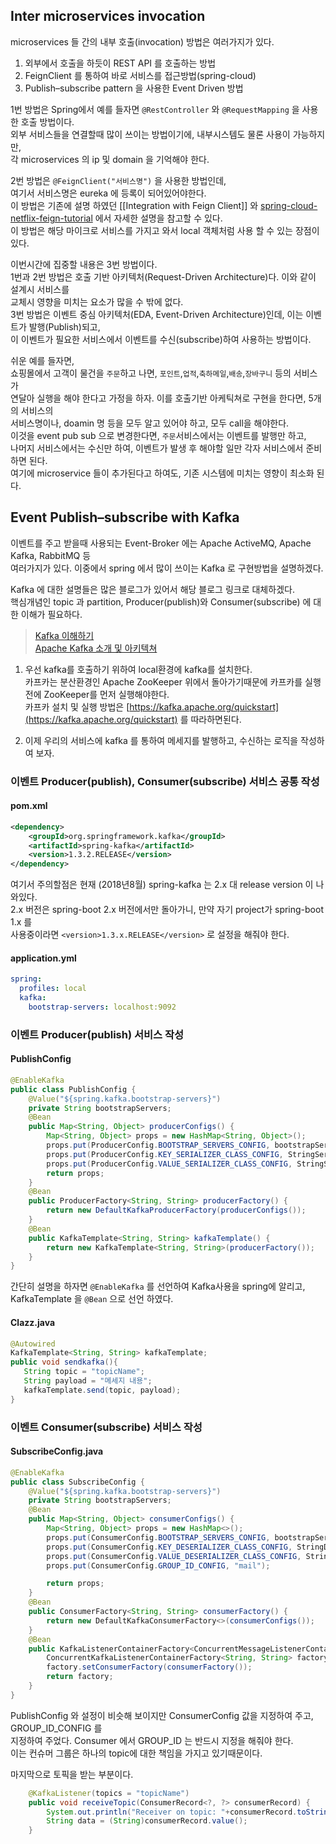 Inter microservices invocation
------
microservices 들 간의 내부 호출(invocation) 방법은 여러가지가 있다.  

1. 외부에서 호출을 하듯이 REST API 를 호출하는 방법  
2. FeignClient 를 통하여 바로 서비스를 접근방법(spring-cloud)  
3. Publish–subscribe pattern 을 사용한 Event Driven 방법  


1번 방법은 Spring에서 예를 들자면 `@RestController` 와 `@RequestMapping` 을 사용한 호출 방법이다.  
외부 서비스들을 연결할때 많이 쓰이는 방법이기에, 내부시스템도 물론 사용이 가능하지만,  
각 microservices 의 ip 및 domain 을 기억해야 한다.  

2번 방법은 `@FeignClient("서비스명")` 을 사용한 방법인데,  
여기서 서비스명은 eureka 에 등록이 되어있어야한다.  
이 방법은 기존에 설명 하였던 [[Integration with Feign Client]] 와 [spring-cloud-netflix-feign-tutorial](http://www.javainuse.com/spring/spring-cloud-netflix-feign-tutorial) 에서 자세한 설명을 참고할 수 있다.  
이 방법은 해당 마이크로 서비스를 가지고 와서 local 객체처럼 사용 할 수 있는 장점이 있다.  

이번시간에 집중할 내용은 3번 방법이다.  
1번과 2번 방법은 호출 기반 아키텍처(Request-Driven Architecture)다. 이와 같이 설계시 서비스를  
교체시 영향을 미치는 요소가 많을 수 밖에 없다.  
3번 방법은 이벤트 중심 아키텍처(EDA, Event-Driven Architecture)인데, 이는 이벤트가 발행(Publish)되고,  
이 이벤트가 필요한 서비스에서 이벤트를 수신(subscribe)하여 사용하는 방법이다.  

쉬운 예를 들자면,  
쇼핑몰에서 고객이 물건을 `주문`하고 나면, `포인트`,`업적`,`축하메일`,`배송`,`장바구니` 등의 서비스가  
연달아 실행을 해야 한다고 가정을 하자. 이를 호출기반 아케틱쳐로 구현을 한다면, 5개의 서비스의  
서비스명이나, doamin 명 등을 모두 알고 있어야 하고, 모두 call을 해야한다.  
이것을 event pub sub 으로 변경한다면, `주문`서비스에서는 이벤트를 발행만 하고,  
나머지 서비스에서는 수신만 하여, 이벤트가 발생 후 해야할 일만 각자 서비스에서 준비하면 된다.  
여기에 microservice 들이 추가된다고 하여도, 기존 시스템에 미치는 영향이 최소화 된다.  

Event Publish–subscribe with Kafka
-----
이벤트를 주고 받을때 사용되는 Event-Broker 에는 Apache ActiveMQ, Apache Kafka, RabbitMQ 등  
여러가지가 있다. 이중에서 spring 에서 많이 쓰이는 Kafka 로 구현방법을 설명하겠다.  

Kafka 에 대한 설명들은 많은 블로그가 있어서 해당 블로그 링크로 대체하겠다.  
핵심개념인 topic 과 partition, Producer(publish)와 Consumer(subscribe) 에 대한 이해가 필요하다.  
> [Kafka 이해하기](https://medium.com/@umanking/%EC%B9%B4%ED%94%84%EC%B9%B4%EC%97%90-%EB%8C%80%ED%95%B4%EC%84%9C-%EC%9D%B4%EC%95%BC%EA%B8%B0-%ED%95%98%EA%B8%B0%EC%A0%84%EC%97%90-%EB%A8%BC%EC%A0%80-data%EC%97%90-%EB%8C%80%ED%95%B4%EC%84%9C-%EC%9D%B4%EC%95%BC%EA%B8%B0%ED%95%B4%EB%B3%B4%EC%9E%90-d2e3ca2f3c2)  
> [Apache Kafka 소개 및 아키텍쳐](http://junil-hwang.com/blog/apache-kafka/)  

1. 우선 kafka를 호출하기 위하여 local환경에 kafka를 설치한다.  
카프카는 분산환경인 Apache ZooKeeper 위에서 돌아가기때문에 카프카를 실행전에 ZooKeeper를 먼저 실행해야한다.  
카프카 설치 및 실행 방법은 [https://kafka.apache.org/quickstart](https://kafka.apache.org/quickstart) 를 따라하면된다.  

2. 이제 우리의 서비스에 kafka 를 통하여 메세지를 발행하고, 수신하는 로직을 작성하여 보자.  


### 이벤트 Producer(publish), Consumer(subscribe) 서비스 공통 작성
#### pom.xml
```xml
<dependency>
    <groupId>org.springframework.kafka</groupId>
    <artifactId>spring-kafka</artifactId>
    <version>1.3.2.RELEASE</version>
</dependency>
```
여기서 주의할점은 현재 (2018년8월) spring-kafka 는 2.x 대 release version 이 나와있다.  
2.x 버전은 spring-boot 2.x 버전에서만 돌아가니, 만약 자기 project가 spring-boot 1.x 를  
사용중이라면 `<version>1.3.x.RELEASE</version>` 로 설정을 해줘야 한다.  

#### application.yml
```yml
spring:
  profiles: local
  kafka:
    bootstrap-servers: localhost:9092
```

### 이벤트 Producer(publish) 서비스 작성
#### PublishConfig
```java
@EnableKafka
public class PublishConfig {
    @Value("${spring.kafka.bootstrap-servers}")
    private String bootstrapServers;
    @Bean
    public Map<String, Object> producerConfigs() {
        Map<String, Object> props = new HashMap<String, Object>();
        props.put(ProducerConfig.BOOTSTRAP_SERVERS_CONFIG, bootstrapServers);
        props.put(ProducerConfig.KEY_SERIALIZER_CLASS_CONFIG, StringSerializer.class);
        props.put(ProducerConfig.VALUE_SERIALIZER_CLASS_CONFIG, StringSerializer.class);
        return props;
    }
    @Bean
    public ProducerFactory<String, String> producerFactory() {
        return new DefaultKafkaProducerFactory(producerConfigs());
    }
    @Bean
    public KafkaTemplate<String, String> kafkaTemplate() {
        return new KafkaTemplate<String, String>(producerFactory());
    }
}
```
간단히 설명을 하자면 `@EnableKafka` 를 선언하여 Kafka사용을 spring에 알리고,  
KafkaTemplate 을 `@Bean` 으로 선언 하였다.  

#### Clazz.java
```java
@Autowired
KafkaTemplate<String, String> kafkaTemplate;
public void sendkafka(){
   String topic = "topicName";
   String payload = "메세지 내용";
   kafkaTemplate.send(topic, payload);
}
```

### 이벤트  Consumer(subscribe) 서비스 작성
#### SubscribeConfig.java
```java
@EnableKafka
public class SubscribeConfig {
    @Value("${spring.kafka.bootstrap-servers}")
    private String bootstrapServers;
    @Bean
    public Map<String, Object> consumerConfigs() {
        Map<String, Object> props = new HashMap<>();
        props.put(ConsumerConfig.BOOTSTRAP_SERVERS_CONFIG, bootstrapServers);
        props.put(ConsumerConfig.KEY_DESERIALIZER_CLASS_CONFIG, StringDeserializer.class);
        props.put(ConsumerConfig.VALUE_DESERIALIZER_CLASS_CONFIG, StringDeserializer.class);
        props.put(ConsumerConfig.GROUP_ID_CONFIG, "mail");

        return props;
    }
    @Bean
    public ConsumerFactory<String, String> consumerFactory() {
        return new DefaultKafkaConsumerFactory<>(consumerConfigs());
    }
    @Bean
    public KafkaListenerContainerFactory<ConcurrentMessageListenerContainer<String, String>> kafkaListenerContainerFactory() {
        ConcurrentKafkaListenerContainerFactory<String, String> factory = new ConcurrentKafkaListenerContainerFactory<>();
        factory.setConsumerFactory(consumerFactory());
        return factory;
    }
}
```
PublishConfig 와 설정이 비슷해 보이지만 ConsumerConfig 값을 지정하여 주고, GROUP_ID_CONFIG 를  
지정하여 주었다. Consumer 에서 GROUP_ID 는 반드시 지정을 해줘야 한다.  
이는 컨슈머 그룹은 하나의 topic에 대한 책임을 가지고 있기때문이다.  

마지막으로 토픽을 받는 부분이다.
```java
    @KafkaListener(topics = "topicName")
    public void receiveTopic(ConsumerRecord<?, ?> consumerRecord) {
        System.out.println("Receiver on topic: "+consumerRecord.toString());
        String data = (String)consumerRecord.value();
    }
```

